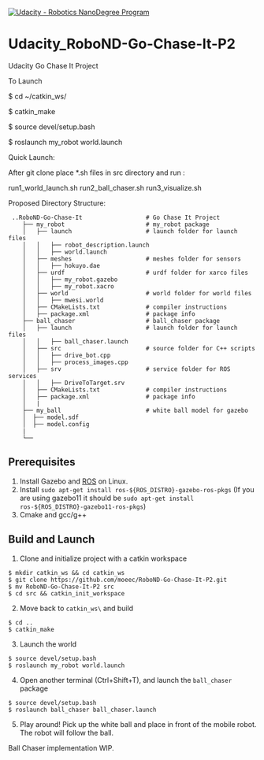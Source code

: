 [![Udacity - Robotics NanoDegree Program](https://s3-us-west-1.amazonaws.com/udacity-robotics/Extra+Images/RoboND_flag.png)](https://www.udacity.com/robotics)

# Udacity_RoboND-Go-Chase-It-P2
Udacity Go Chase It Project

To Launch

$ cd ~/catkin_ws/

$ catkin_make

$ source devel/setup.bash

$ roslaunch my_robot world.launch

Quick Launch:

After git clone place *.sh files in src directory and run : 

run1_world_launch.sh
run2_ball_chaser.sh
run3_visualize.sh


Proposed Directory Structure:

```
 ..RoboND-Go-Chase-It                  # Go Chase It Project
    ├── my_robot                       # my_robot package                   
    │   ├── launch                     # launch folder for launch files   
    │   │   ├── robot_description.launch
    │   │   ├── world.launch
    │   ├── meshes                     # meshes folder for sensors
    │   │   ├── hokuyo.dae
    │   ├── urdf                       # urdf folder for xarco files
    │   │   ├── my_robot.gazebo
    │   │   ├── my_robot.xacro
    │   ├── world                      # world folder for world files
    │   │   ├── mwesi.world
    │   ├── CMakeLists.txt             # compiler instructions
    │   ├── package.xml                # package info
    ├── ball_chaser                    # ball_chaser package                   
    │   ├── launch                     # launch folder for launch files   
    │   │   ├── ball_chaser.launch
    │   ├── src                        # source folder for C++ scripts
    │   │   ├── drive_bot.cpp
    │   │   ├── process_images.cpp
    │   ├── srv                        # service folder for ROS services
    │   │   ├── DriveToTarget.srv
    │   ├── CMakeLists.txt             # compiler instructions
    │   ├── package.xml                # package info
    │   |
    ├── my_ball                        # white ball model for gazebo
    │  ├── model.sdf
    │  ├── model.config
    |                 
    └──                              
```

## Prerequisites
 
1. Install Gazebo and [ROS](http://wiki.ros.org/ROS/Installation) on Linux.
2. Install `sudo apt-get install ros-${ROS_DISTRO}-gazebo-ros-pkgs`
(If you are using gazebo11 it should be `sudo apt-get install ros-${ROS_DISTRO}-gazebo11-ros-pkgs`)
3. Cmake and gcc/g++

## Build and Launch

1. Clone and initialize project with a catkin workspace
```console
$ mkdir catkin_ws && cd catkin_ws
$ git clone https://github.com/moeec/RoboND-Go-Chase-It-P2.git
$ mv RoboND-Go-Chase-It-P2 src
$ cd src && catkin_init_workspace
```

2. Move back to `catkin_ws\` and build
```
$ cd ..
$ catkin_make
```

3. Launch the world
```
$ source devel/setup.bash
$ roslaunch my_robot world.launch
```

4. Open another terminal (Ctrl+Shift+T), and launch the `ball_chaser` package
```
$ source devel/setup.bash
$ roslaunch ball_chaser ball_chaser.launch
```

5. Play around! Pick up the white ball and place in front of the mobile robot. The robot will follow the ball.


Ball Chaser implementation WIP.





